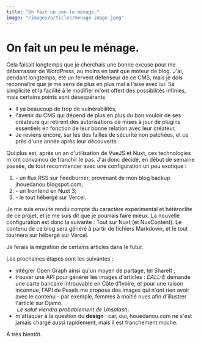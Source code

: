 ```yaml
---
title: "On fait un peu le ménage."
image: "/images/articles/menage-image.jpeg"
---
```


# On fait un peu le ménage.

Cela faisait longtemps que je cherchais une bonne excuse pour me débarrasser de WordPress, au moins en tant que moteur de blog. J'ai, pendant longtemps, été un fervent défenseur de ce CMS, mais je dois reconnaître que je me sens de plus en plus mal à l'aise avec lui. Sa simplicité et la facilité à le modifier m'ont offert des possibilités infinies, mais certains points sont désespérants

- Il ya beaucoup de trop de vulnérabilités,
- l'avenir du CMS qui dépend de plus en plus du bon vouloir de ses créateurs qui retirent des autorisations de mises à jour de plugins essentiels en fonction de leur bonne relation avec leur créateur,
- Je reviens encore, sur les des failles de sécurité non patchées, et ce près d'une année après leur découverte .

Qui plus est, après un an d'utilisation de VueJS et Nuxt, ces technologies m'ont convaincu de franchir le pas. J'ai donc décidé, en début de semaine passée, de tout recommencer avec une configuration un peu exotique :

1.  \- un flux RSS sur Feedburner, provenant de mon blog backup jhouedanou.blogspot.com;
2.  \- un frontend en Nuxt 3;
3.  \- le tout hébergé sur Vercel.

Je me suis ensuite rendu compte du caractère expérimental et hétéroclite de ce projet, et je me suis dit que je pourrais faire mieux.
La nouvelle configuration est donc la suivante : Tout sur Nuxt (et NuxContent). Le contenu de ce blog sera généré à partir de fichiers Markdown, et le tout tournera sur hébergé sur Vercel.

Je ferais la migration de certains articles dans le futur.

Les prochaines étapes sont les suivantes :

- intégrer Open Graph ainsi qu'un moyen de partage, tel ShareIt ;
- trouver une API pour générer les images d'articles : *DALL-E* demande une carte bancaire introuvable en Côte d'Ivoire, et pour une raison inconnue, l'API de Pexels me propose des images qui n'ont rien avoir avec le contenu - par exemple, femmes à moitié nues afin d'illustrer l'article sur Djamo.  
   *Le salut viendra probablement de Unsplash*;
- m'attaquer à la question du **design** : car, oui, houedanou.com ne s'est jamais chargé aussi rapidement, mais il est franchement moche.

À très bientôt.
